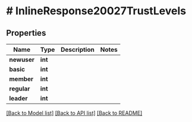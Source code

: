 # # InlineResponse20027TrustLevels

## Properties

Name | Type | Description | Notes
------------ | ------------- | ------------- | -------------
**newuser** | **int** |  |
**basic** | **int** |  |
**member** | **int** |  |
**regular** | **int** |  |
**leader** | **int** |  |

[[Back to Model list]](../../README.md#models) [[Back to API list]](../../README.md#endpoints) [[Back to README]](../../README.md)
